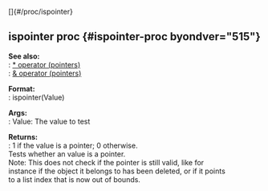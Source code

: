 []{#/proc/ispointer}    
## ispointer proc {#ispointer-proc byondver="515"}    
**See also:**    
:   [\* operator (pointers)](/ref/operator/*.md)    
:   [& operator (pointers)](/ref/operator/&.md)    
<!-- -->    
**Format:**    
:   ispointer(Value)    
<!-- -->    
**Args:**    
:   Value: The value to test    
<!-- -->    
**Returns:**    
:   1 if the value is a pointer; 0 otherwise.    
Tests whether an value is a pointer.    
Note: This does not check if the pointer is still valid, like for    
instance if the object it belongs to has been deleted, or if it points    
to a list index that is now out of bounds.  